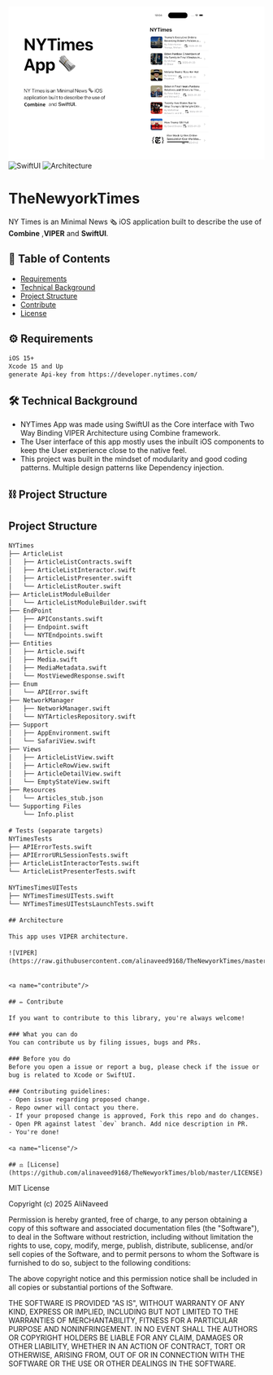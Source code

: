 ![](https://raw.githubusercontent.com/alinaveed9168/TheNewyorkTimes/master/NYTimes%20Screenshots/Banner.png)
![SwiftUI](https://img.shields.io/badge/Interface-SwfitUI-red)
![Architecture](https://img.shields.io/badge/Architecture-VIPER-green)

# TheNewyorkTimes

NY Times is an Minimal News 🗞 iOS application built to describe the use of **Combine** ,**VIPER** and **SwiftUI**.

## 📝 Table of Contents  
- [Requirements](#requirements)
- [Technical Background](#techbackground)
- [Project Structure](#projectstructure)
- [Contribute](#contribute)
- [License](#license)

<a name="requirements"/>

## ⚙️ Requirements
```
iOS 15+
Xcode 15 and Up
generate Api-key from https://developer.nytimes.com/
```
<a name="techbackground"/>

## 🛠 Technical Background
- NYTimes App was made using SwiftUI as the Core interface with Two Way Binding VIPER Architecture using Combine framework. 
- The User interface of this app mostly uses the inbuilt iOS components to keep the User experience close to the native feel.
- This project was built in the mindset of modularity and good coding patterns. Multiple design patterns like Dependency injection.

<a name="projectstructure"/>

## ⛓ Project Structure

## Project Structure

```text
NYTimes
├── ArticleList
│   ├── ArticleListContracts.swift
│   ├── ArticleListInteractor.swift
│   ├── ArticleListPresenter.swift
│   └── ArticleListRouter.swift
├── ArticleListModuleBuilder
│   └── ArticleListModuleBuilder.swift
├── EndPoint
│   ├── APIConstants.swift
│   ├── Endpoint.swift
│   └── NYTEndpoints.swift
├── Entities
│   ├── Article.swift
│   ├── Media.swift
│   ├── MediaMetadata.swift
│   └── MostViewedResponse.swift
├── Enum
│   └── APIError.swift
├── NetworkManager
│   ├── NetworkManager.swift
│   └── NYTArticlesRepository.swift
├── Support
│   ├── AppEnvironment.swift
│   └── SafariView.swift
├── Views
│   ├── ArticleListView.swift
│   ├── ArticleRowView.swift
│   ├── ArticleDetailView.swift
│   └── EmptyStateView.swift
├── Resources
│   └── Articles_stub.json
└── Supporting Files
    └── Info.plist

# Tests (separate targets)
NYTimesTests
├── APIErrorTests.swift
├── APIErrorURLSessionTests.swift
├── ArticleListInteractorTests.swift
└── ArticleListPresenterTests.swift

NYTimesTimesUITests
├── NYTimesTimesUITests.swift
└── NYTimesTimesUITestsLaunchTests.swift

## Architecture
    
This app uses VIPER architecture.

![VIPER](https://raw.githubusercontent.com/alinaveed9168/TheNewyorkTimes/master/NYTimes%20Screenshots/VIPER.png)


<a name="contribute"/>

## ✏️ Contribute

If you want to contribute to this library, you're always welcome!

### What you can do
You can contribute us by filing issues, bugs and PRs.

### Before you do
Before you open a issue or report a bug, please check if the issue or bug is related to Xcode or SwiftUI.

### Contributing guidelines:
- Open issue regarding proposed change.
- Repo owner will contact you there.
- If your proposed change is approved, Fork this repo and do changes.
- Open PR against latest `dev` branch. Add nice description in PR.
- You're done!

<a name="license"/>

## ⚖️ [License](https://github.com/alinaveed9168/TheNewyorkTimes/blob/master/LICENSE)

```
MIT License

Copyright (c) 2025 AliNaveed

Permission is hereby granted, free of charge, to any person obtaining a copy
of this software and associated documentation files (the "Software"), to deal
in the Software without restriction, including without limitation the rights
to use, copy, modify, merge, publish, distribute, sublicense, and/or sell
copies of the Software, and to permit persons to whom the Software is
furnished to do so, subject to the following conditions:

The above copyright notice and this permission notice shall be included in all
copies or substantial portions of the Software.

THE SOFTWARE IS PROVIDED "AS IS", WITHOUT WARRANTY OF ANY KIND, EXPRESS OR
IMPLIED, INCLUDING BUT NOT LIMITED TO THE WARRANTIES OF MERCHANTABILITY,
FITNESS FOR A PARTICULAR PURPOSE AND NONINFRINGEMENT. IN NO EVENT SHALL THE
AUTHORS OR COPYRIGHT HOLDERS BE LIABLE FOR ANY CLAIM, DAMAGES OR OTHER
LIABILITY, WHETHER IN AN ACTION OF CONTRACT, TORT OR OTHERWISE, ARISING FROM,
OUT OF OR IN CONNECTION WITH THE SOFTWARE OR THE USE OR OTHER DEALINGS IN THE
SOFTWARE.
```
